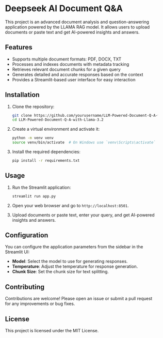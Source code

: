 # Deepseek AI Document Q&A

This project is an advanced document analysis and question-answering application powered by the LLAMA RAG model. It allows users to upload documents or paste text and get AI-powered insights and answers.

## Features

- Supports multiple document formats: PDF, DOCX, TXT
- Processes and indexes documents with metadata tracking
- Retrieves relevant document chunks for a given query
- Generates detailed and accurate responses based on the context
- Provides a Streamlit-based user interface for easy interaction

## Installation

1. Clone the repository:
    ```bash
    git clone https://github.com/yourusername/LLM-Powered-Document-Q-A-with-Llama-3.2.git
    cd LLM-Powered-Document-Q-A-with-Llama-3.2
    ```

2. Create a virtual environment and activate it:
    ```bash
    python -m venv venv
    source venv/bin/activate  # On Windows use `venv\Scripts\activate`
    ```

3. Install the required dependencies:
    ```bash
    pip install -r requirements.txt
    ```

## Usage

1. Run the Streamlit application:
    ```bash
    streamlit run app.py
    ```

2. Open your web browser and go to `http://localhost:8501`.

3. Upload documents or paste text, enter your query, and get AI-powered insights and answers.

## Configuration

You can configure the application parameters from the sidebar in the Streamlit UI:

- **Model**: Select the model to use for generating responses.
- **Temperature**: Adjust the temperature for response generation.
- **Chunk Size**: Set the chunk size for text splitting.

## Contributing

Contributions are welcome! Please open an issue or submit a pull request for any improvements or bug fixes.

## License

This project is licensed under the MIT License.
